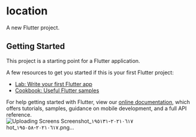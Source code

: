 # location

A new Flutter project.

## Getting Started

This project is a starting point for a Flutter application.

A few resources to get you started if this is your first Flutter project:

- [Lab: Write your first Flutter app](https://flutter.dev/docs/get-started/codelab)
- [Cookbook: Useful Flutter samples](https://flutter.dev/docs/cookbook)

For help getting started with Flutter, view our
[online documentation](https://flutter.dev/docs), which offers tutorials,
samples, guidance on mobile development, and a full API reference.
![Uploading Screens
![Screenshot_٢٠٢١٠٦١٧-١٩٥١٣١](https://user-images.githubusercontent.com/85193573/122477985-e22de700-cfc8-11eb-8581-a9d88102ce75.png)
hot_٢٠٢١٠٦١٧-١٩٥٠٥٨.png…]()

